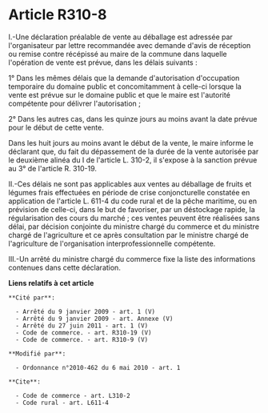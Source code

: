 # Article R310-8

I.-Une déclaration préalable de vente au déballage est adressée par l'organisateur par lettre recommandée avec demande d'avis
de réception ou remise contre récépissé au maire de la commune dans laquelle l'opération de vente est prévue, dans les délais
suivants : 

1° Dans les mêmes délais que la demande d'autorisation d'occupation temporaire du domaine public et concomitamment à celle-ci
lorsque la vente est prévue sur le domaine public et que le maire est l'autorité compétente pour délivrer l'autorisation ; 

2° Dans les autres cas, dans les quinze jours au moins avant la date prévue pour le début de cette vente. 

Dans les huit jours au moins avant le début de la vente, le maire informe le déclarant que, du fait du dépassement de la
durée de la vente autorisée par le deuxième alinéa du I de l'article L. 310-2, il s'expose à la sanction prévue au 3° de
l'article R. 310-19. 

II.-Ces délais ne sont pas applicables aux ventes au déballage de fruits et légumes frais effectuées en période de crise
conjoncturelle constatée en application de l'article L. 611-4 du code rural et de la pêche maritime, ou en prévision de
celle-ci, dans le but de favoriser, par un déstockage rapide, la régularisation des cours du marché ; ces ventes peuvent être
réalisées sans délai, par décision conjointe du ministre chargé du commerce et du ministre chargé de l'agriculture et ce
après consultation par le ministre chargé de l'agriculture de l'organisation interprofessionnelle compétente. 

III.-Un arrêté du ministre chargé du commerce fixe la liste des informations contenues dans cette déclaration.

**Liens relatifs à cet article**

	**Cité par**:

	  - Arrêté du 9 janvier 2009 - art. 1 (V)
	  - Arrêté du 9 janvier 2009 - art. Annexe (V)
	  - Arrêté du 27 juin 2011 - art. 1 (V)
	  - Code de commerce. - art. R310-19 (V)
	  - Code de commerce. - art. R310-9 (V)

	**Modifié par**:

	  - Ordonnance n°2010-462 du 6 mai 2010 - art. 1

	**Cite**:

	  - Code de commerce - art. L310-2
	  - Code rural - art. L611-4
